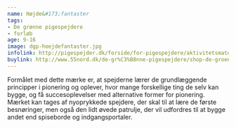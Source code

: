 ```yaml
---
name: Højde&#173;fantaster
tags:
- De grønne pigespejdere
- forløb
age: 9-16
image: dgp-hoejdefantaster.jpg
infolink: http://pigespejder.dk/forside/for-pigespejdere/aktivitetsmateriale/udfordringsmaerker-for-spejdere-seniorspejdere/overleveren/hoejdefantaster/
buylink: http://www.55nord.dk/de-gr%C3%B8nne-pigespejdere/shop-de-groenne-pigespejdere/maerker-2/hoejdefantaster-de-groenne-pigespejdere
---
```

Formålet med dette mærke er, at spejderne lærer de grundlæggende principper i pionering og
oplever, hvor mange forskellige ting de selv kan bygge, og få succesoplevelser med alternative
former for pionering. Mærket kan tages af nyoprykkede spejdere, der skal til at lære de første
besnøringer, men også den lidt øvede patrulje, der vil udfordres til at bygge andet end spiseborde
og indgangsportaler.
